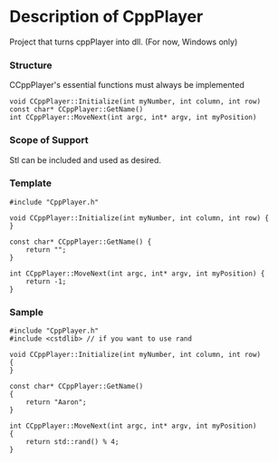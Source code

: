# Description of CppPlayer
Project that turns cppPlayer into dll. (For now, Windows only)

### Structure
CCppPlayer's essential functions must always be implemented

```
void CCppPlayer::Initialize(int myNumber, int column, int row)
const char* CCppPlayer::GetName()
int CCppPlayer::MoveNext(int argc, int* argv, int myPosition)
```

### Scope of Support
Stl can be included and used as desired.

### Template
```
#include "CppPlayer.h"

void CCppPlayer::Initialize(int myNumber, int column, int row) {
}

const char* CCppPlayer::GetName() {
    return "";
}

int CCppPlayer::MoveNext(int argc, int* argv, int myPosition) {
    return -1;
}
```

### Sample
```
#include "CppPlayer.h"
#include <cstdlib> // if you want to use rand

void CCppPlayer::Initialize(int myNumber, int column, int row)
{
}

const char* CCppPlayer::GetName()
{
    return "Aaron";
}

int CCppPlayer::MoveNext(int argc, int* argv, int myPosition)
{
    return std::rand() % 4;
}
```
